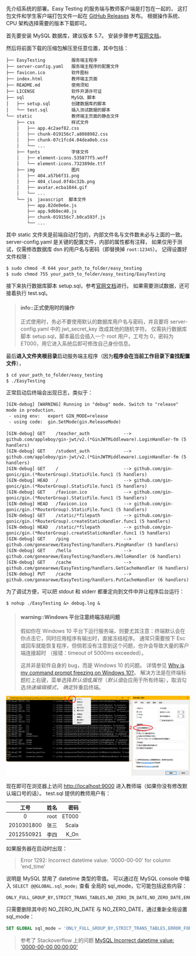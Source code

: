 先介绍系统的部署。Easy Testing 的服务端与教师客户端是打包在一起的，
这打包文件和学生客户端打包文件一起在 [GitHub Releases](https://github.com/gonearewe/EasyTesting/releases) 发布。
根据操作系统、CPU 架构选择需要的版本下载即可。

首先要安装 MySQL 数据库，建议版本 5.7。
安装步骤参考[官网文档](https://dev.mysql.com/doc/mysql-installation-excerpt/5.7/en/)。

然后将前面下载的压缩包解压至任意位置，其中包括：

```
├── EasyTesting          服务端主程序
├── server-config.yaml   服务端主程序的配置文件
├── favicon.ico          软件图标
├── index.html           教师端主页面
├── README.md            使用须知
├── LICENSE              软件开源许可证
├── sql                  MySQL 脚本
│   ├── setup.sql        创建数据库的脚本
│   └── test.sql         插入测试数据的脚本
└── static               教师端主页面的静态文件
    ├── css              样式文件
    │   ├── app.4c2aef82.css
    │   ├── chunk-019156c7.a8088982.css
    │   ├── chunk-07c1fcd4.04dea0eb.css
    │   └── ...
    ├── fonts            字体文件
    │   ├── element-icons.535877f5.woff
    │   └── element-icons.732389de.ttf
    ├── img              图片
    │   ├── 404.a57b6f31.png
    │   ├── 404_cloud.0f4bc32b.png
    │   ├── avatar.ecba1844.gif
    │   └── ...
    └── js  javascript  脚本文件
        ├── app.82de0e6e.js
        ├── app.9d60ec40.js
        ├── chunk-019156c7.b0ca593f.js
        └── ...
```

其中 static 文件夹是前端自动打包的，内部文件名与文件数未必与上面的一致。
server-config.yaml 是关键的配置文件，内部的属性都有注释，
如果仅用于测试，仅需修改数据库 dsn 的用户名与密码（即替换掉 `root:12345`）。
记得设置好文件权限：

```
$ sudo chmod -R 644 your_path_to_folder/easy_testing
$ sudo chmod 755 your_path_to_folder/easy_testing/EasyTesting
```

接下来执行数据库脚本 setup.sql，参考[官网文档](https://dev.mysql.com/doc/refman/5.7/en/mysql-batch-commands.html)进行。
如果需要测试数据，还可接着执行 test.sql。

> #### info::正式使用时的操作
>
> 正式使用时，务必不要使用默认的数据库用户名与密码，并且要将 server-config.yaml 中的 jwt_secret_key 改成其他的随机字符。
> 仅需执行数据库脚本 setup.sql，脚本最后会插入一个 root 用户，工号为 0，密码为 ET000，用它进入系统后即可修改自己身份信息。

最后**进入文件夹根目录**启动服务端主程序（因为**程序会在当前工作目录下查找配置文件**），

```
$ cd your_path_to_folder/easy_testing
$ ./EasyTesting
```

正常启动后终端会出现日志，类似于：

```
[GIN-debug] [WARNING] Running in "debug" mode. Switch to "release" mode in production.
 - using env:   export GIN_MODE=release
 - using code:  gin.SetMode(gin.ReleaseMode)

[GIN-debug] GET    /teacher_auth             --> github.com/appleboy/gin-jwt/v2.(*GinJWTMiddleware).LoginHandler-fm (5 handlers)
[GIN-debug] GET    /student_auth             --> github.com/appleboy/gin-jwt/v2.(*GinJWTMiddleware).LoginHandler-fm (5 handlers)
[GIN-debug] GET    /                         --> github.com/gin-gonic/gin.(*RouterGroup).StaticFile.func1 (5 handlers)
[GIN-debug] HEAD   /                         --> github.com/gin-gonic/gin.(*RouterGroup).StaticFile.func1 (5 handlers)
[GIN-debug] GET    /favicon.ico              --> github.com/gin-gonic/gin.(*RouterGroup).StaticFile.func1 (5 handlers)
[GIN-debug] HEAD   /favicon.ico              --> github.com/gin-gonic/gin.(*RouterGroup).StaticFile.func1 (5 handlers)
[GIN-debug] GET    /static/*filepath         --> github.com/gin-gonic/gin.(*RouterGroup).createStaticHandler.func1 (5 handlers)
[GIN-debug] HEAD   /static/*filepath         --> github.com/gin-gonic/gin.(*RouterGroup).createStaticHandler.func1 (5 handlers)
[GIN-debug] GET    /ping                     --> github.com/gonearewe/EasyTesting/handlers.PingHandler (5 handlers)
[GIN-debug] GET    /hello                    --> github.com/gonearewe/EasyTesting/handlers.HelloHandler (6 handlers)
[GIN-debug] GET    /cache                    --> github.com/gonearewe/EasyTesting/handlers.GetCacheHandler (6 handlers)
[GIN-debug] PUT    /cache                    --> github.com/gonearewe/EasyTesting/handlers.PutCacheHandler (6 handlers)
```

为了调试方便，可以把 stdout 和 stderr 都重定向到文件中并让程序后台运行：

```
$ nohup ./EasyTesting &> debug.log &
```

> #### warning::Windows 平台注意终端冻结问题
>
> 假如你在 Windows 10 平台下运行服务端，则要尤其注意：终端默认会在你点击它，同时应用程序有输出时，直接冻结程序。
> 通常只需要按下 Esc 或回车就能恢复程序，但倘若没有注意到这个问题，也许会导致大量的客户端连接超时
> （报错：timeout of 5000ms exceeded）。
>
> 这并非是软件自身的 bug，而是 Windows 10 的问题。
> 详情参见 [Why is my command prompt freezing on Windows 10?](https://stackoverflow.com/questions/33883530/why-is-my-command-prompt-freezing-on-windows-10)。
> 解决方法是在终端标题栏上右键，菜单选择*默认值*或*属性*（*默认值*会应用于所有终端），取消勾选*快速编辑模式*，
> *确定*并重启终端。

![](../img/win10-cmd-freezing.png)

现在即可在浏览器上访问 <http://localhost:9000> 进入教师端（如果你没有修改默认端口号的话）。
test.sql 提供的教师用户有：

|    工号    | 姓名  |  密码 |
| :--------: | :---: | ----: |
|     0      | root  | ET000 |
| 2010301800 | 张三  | Scala |
| 2012550921 | 李四  |  K_On |

如果服务器在启动时出现：

> Error 1292: Incorrect datetime value: '0000-00-00' for column 'end_time'

说明是 MySQL 禁用了 datetime 类型的零值。
可以通过在 MySQL console 中输入 `SELECT @@GLOBAL.sql_mode;` 查看
全局的 sql_mode，它可能包括这些内容：

```
ONLY_FULL_GROUP_BY,STRICT_TRANS_TABLES,NO_ZERO_IN_DATE,NO_ZERO_DATE,ERROR_FOR_DIVISION_BY_ZERO,NO_AUTO_CREATE_USER,NO_ENGINE_SUBSTITUTION
```

只需要删除其中的 NO_ZERO_IN_DATE 与 NO_ZERO_DATE，通过重新全局设置 sql_mode：

```sql
SET GLOBAL sql_mode = 'ONLY_FULL_GROUP_BY,STRICT_TRANS_TABLES,ERROR_FOR_DIVISION_BY_ZERO,NO_ENGINE_SUBSTITUTION';
```

> 参考了 Stackoverflow 上的问题 [MySQL Incorrect datetime value: '0000-00-00 00:00:00'](https://stackoverflow.com/questions/35565128/mysql-incorrect-datetime-value-0000-00-00-000000)